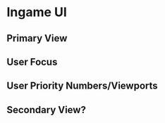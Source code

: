 # Ingame UI

## Primary View

## User Focus

## User Priority Numbers/Viewports

## Secondary View?
